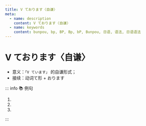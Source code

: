 ```yaml
---
title: V ております〈自谦〉
meta:
  - name: description
    content: V ております〈自谦〉
  - name: keywords
    content: bunpou, bp, BP, Bp, bP, Bunpou, 日语, 语法, 日语语法
---
```

  
# V ております〈自谦〉
  
- 意义：`「V ています」` 的自谦形式；
- 接续：动词て形 + おります
  
::: info :books: 例句
  
1. <grammer-content sentence='[先生/せんせい]には[日本語/にほんご]の[授業/じゅぎょう]でもいつもお[世話/せわ]になり、**[感謝/かんしゃ]しております**。' trans='承蒙老师在日语课程中一直以来的悉心指导，衷心感谢。' />
2. <grammer-content sentence='[私/わたし]は[大学/だいがく]で[教師/きょうし]を**しております**。' trans='我在大学任教。' />
3. <grammer-content sentence='[私/わたし]のうちにもどうぞいらっしゃってください。**お[待ち/まち]しております**。' trans='诚挚邀请您莅临寒舍，恭候光临。' />
  
:::
